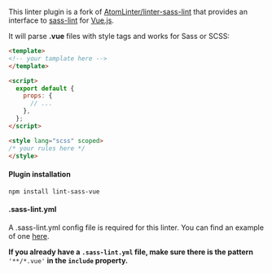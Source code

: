 This linter plugin is a fork of [AtomLinter/linter-sass-lint](https://github.com/AtomLinter/linter-sass-lint) that provides an interface to [sass-lint](https://github.com/sasstools/sass-lint) for [Vue.js](https://vuejs.org).

It will parse **.vue** files with style tags and works for Sass or SCSS:

```html
<template>
<!-- your tamplate here -->
</template>

<script>
  export default {
    props: {
      // ...
    },
  };
</script>

<style lang="scss" scoped>
/* your rules here */
</style>
```

#### Plugin installation

`npm install lint-sass-vue`

#### .sass-lint.yml

A .sass-lint.yml config file is required for this linter. You can find an example of one [here](https://github.com/fsblemos/lint-sass-vue/blob/master/.sass-lint.yml).

**If you already have a `.sass-lint.yml` file, make sure there is the pattern** `'**/*.vue'` **in the `include` property.**
